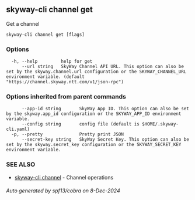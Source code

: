 ## skyway-cli channel get

Get a channel

```
skyway-cli channel get [flags]
```

### Options

```
  -h, --help         help for get
      --url string   SkyWay Channel API URL. This option can also be set by the skyway.channel.url configuration or the SKYWAY_CHANNEL_URL environment variable. (default "https://channel.skyway.ntt.com/v1/json-rpc")
```

### Options inherited from parent commands

```
      --app-id string       SkyWay App ID. This option can also be set by the skyway.app_id configuration or the SKYWAY_APP_ID environment variable.
      --config string       config file (default is $HOME/.skyway-cli.yaml)
  -p, --pretty              Pretty print JSON
      --secret-key string   SkyWay Secret Key. This option can also be set by the skyway.secret_key configuration or the SKYWAY_SECRET_KEY environment variable.
```

### SEE ALSO

* [skyway-cli channel](skyway-cli_channel.md)	 - Channel operations

###### Auto generated by spf13/cobra on 8-Dec-2024
